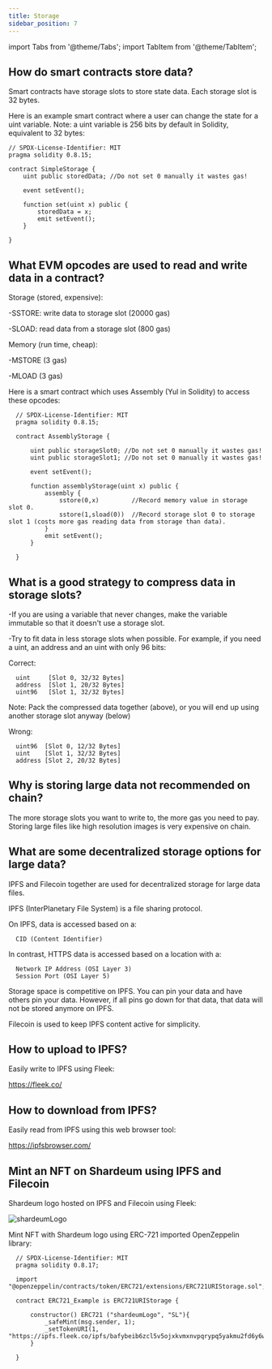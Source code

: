 ```yaml
---
title: Storage
sidebar_position: 7
---
```


import Tabs from '@theme/Tabs';
import TabItem from '@theme/TabItem';

## How do smart contracts store data?

Smart contracts have storage slots to store state data.
Each storage slot is 32 bytes.

Here is an example smart contract where a user can change the state for a uint variable.
Note: a uint variable is 256 bits by default in Solidity, equivalent to 32 bytes:

<Tabs>
  <TabItem value="solidity" label="Solidity" default>

    // SPDX-License-Identifier: MIT
    pragma solidity 0.8.15;

    contract SimpleStorage {
        uint public storedData; //Do not set 0 manually it wastes gas!

        event setEvent();

        function set(uint x) public {
            storedData = x;
            emit setEvent();
        }

    }

  </TabItem>
</Tabs>

## What EVM opcodes are used to read and write data in a contract?

Storage (stored, expensive):

-SSTORE: write data to storage slot (20000 gas)

-SLOAD:  read data from a storage slot (800 gas)

Memory (run time, cheap):

-MSTORE (3 gas)

-MLOAD (3 gas)

Here is a smart contract which uses Assembly (Yul in Solidity) to access these opcodes:

<Tabs>
  <TabItem value="solidity" label="Solidity" default>

      // SPDX-License-Identifier: MIT
      pragma solidity 0.8.15;

      contract AssemblyStorage {

          uint public storageSlot0; //Do not set 0 manually it wastes gas!
          uint public storageSlot1; //Do not set 0 manually it wastes gas!

          event setEvent();

          function assemblyStorage(uint x) public {
              assembly {
                  sstore(0,x)         //Record memory value in storage slot 0.  
                  sstore(1,sload(0))  //Record storage slot 0 to storage slot 1 (costs more gas reading data from storage than data).
              }
              emit setEvent();
          }

      }


  </TabItem>
</Tabs>


## What is a good strategy to compress data in storage slots?

-If you are using a variable that never changes, make the variable immutable so that it doesn't use a storage slot.

-Try to fit data in less storage slots when possible. For example,
if you need a uint, an address and an uint with only 96 bits:

Correct:

      uint     [Slot 0, 32/32 Bytes]
      address  [Slot 1, 20/32 Bytes]
      uint96   [Slot 1, 32/32 Bytes]

Note: Pack the compressed data together (above),
or you will end up using another storage slot anyway (below)

Wrong:

      uint96  [Slot 0, 12/32 Bytes]
      uint    [Slot 1, 32/32 Bytes]
      address [Slot 2, 20/32 Bytes]


## Why is storing large data not recommended on chain?

The more storage slots you want to write to, the more gas you need to pay.
Storing large files like high resolution images is very expensive on chain.

## What are some decentralized storage options for large data?

IPFS and Filecoin together are used for decentralized storage for large data files.

IPFS (InterPlanetary File System) is a file sharing protocol.

On IPFS, data is accessed based on a:

      CID (Content Identifier)

In contrast, HTTPS data is accessed based on a location with a:

      Network IP Address (OSI Layer 3)
      Session Port (OSI Layer 5)

Storage space is competitive on IPFS. You can pin your data and have others pin your data.
However, if all pins go down for that data, that data will not be stored anymore on IPFS.

Filecoin is used to keep IPFS content active for simplicity.

## How to upload to IPFS?

Easily write to IPFS using Fleek:

https://fleek.co/

## How to download from IPFS?

Easily read from IPFS using this web browser tool:

https://ipfsbrowser.com/

## Mint an NFT on Shardeum using IPFS and Filecoin

Shardeum logo hosted on IPFS and Filecoin using Fleek:

<img src="https://ipfs.fleek.co/ipfs/bafybeib6zcl5v5ojxkvmxnvpqrypq5yakmu2fd6y6wc3xo4n66pjelu7yq"
alt="shardeumLogo" />

Mint NFT with Shardeum logo using ERC-721 imported OpenZeppelin library:

<Tabs>
  <TabItem value="solidity" label="Solidity" default>

      // SPDX-License-Identifier: MIT
      pragma solidity 0.8.17;

      import "@openzeppelin/contracts/token/ERC721/extensions/ERC721URIStorage.sol";

      contract ERC721_Example is ERC721URIStorage {

          constructor() ERC721 ("shardeumLogo", "SL"){
              _safeMint(msg.sender, 1);
              _setTokenURI(1, "https://ipfs.fleek.co/ipfs/bafybeib6zcl5v5ojxkvmxnvpqrypq5yakmu2fd6y6wc3xo4n66pjelu7yq");
          }

      }

  </TabItem>
</Tabs>
